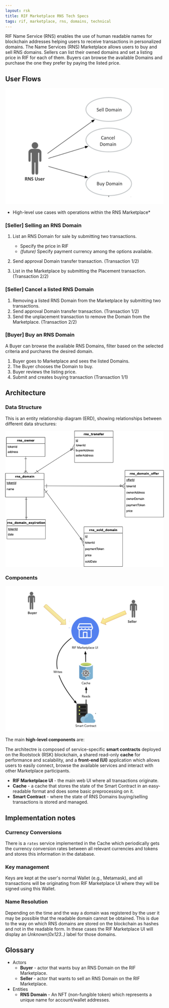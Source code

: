 ```yaml
---
layout: rsk
title: RIF Marketplace RNS Tech Specs
tags: rif, marketplace, rns, domains, technical
---
```


RIF Name Service (RNS) enables the use of human readable names for blockchain addresses helping users to receive transactions in personalized domains. The Name Services (RNS) Marketplace allows users to buy and sell RNS domains. Sellers can list their owned domains and set a listing price in RIF for each of them. Buyers  can browse the available Domains and purchase the one they prefer by paying the listed price. 


## User Flows

![RNS Use Cases](/assets/img/rif-marketplace/rifmkt-rns-uc.png)

* High-level use cases with operations within the RNS Marketplace*

### [Seller] Selling an RNS Domain
1. List an RNS Domain for sale by submitting two transactions.
    - Specify the price in RIF
    - *(future)* Specify payment currency among the options available.

2. Send approval Domain transfer transaction. (Transaction 1/2)
3. List in the Marketplace by submitting the Placement transaction. (Transaction 2/2)

### [Seller] Cancel a listed RNS Domain
1. Removing a listed RNS Domain from the Marketplace by submitting two transactions.
2. Send approval Domain transfer transaction. (Transaction 1/2)
3. Send the unplacement transaction to remove the Domain from the Marketplace. (Transaction 2/2)

### [Buyer] Buy an RNS Domain

A Buyer can browse the available RNS Domains, filter based on the selected criteria and purchares the desired domain.

1. Buyer goes to Marketplace and sees the listed Domains.
2. The Buyer chooses the Domain to buy.
3. Buyer reviews the listing price.
4. Submit and creates buying transaction (Transaction 1/1)


## Architecture

### Data Structure
This is an entity relationship diagram (ERD), showing relationships between different data structures:

![RNS Entity Relationship Diagram](/assets/img/rif-marketplace/rifmkt-rns-erd.png)


### Components

![RNS Architecture](/assets/img/rif-marketplace/rifmkt-rns-arch.png)

The main **high-level components** are:

The architectre is composed of service-specific **smart contracts** deployed on the Rootstock (RSK) blockchain, a shared read-only **cache** for performance and scalability, and a **front-end (UI)** application which allows users to easily connect, browse the available services and interact with other Marketplace participants. 

 - **RIF Marketplace UI** - the main web UI where all transactions originate.
 - **Cache** - a cache that stores the state of the Smart Contract in an easy-readable format and does some basic preprocessing on it.
 - **Smart Contract** - where the state of RNS Domains buying/selling transactions is stored and managed.


## Implementation notes

### Currency Conversions

There is a `rates` service implemented in the Cache which periodically gets the currency conversion rates between all relevant currencies and tokens and stores this information in the database.

### Key management 

Keys are kept at the user's normal Wallet (e.g., Metamask), and all transactions will be originating from RIF Marketplace UI where they will be signed using this Wallet. 

### Name Resolution
Depending on the time and the way a domain was registered by the user it may be possible that the readable domain cannot be obtained. This is due to the way on which RNS domains are stored on the blockchain as hashes and not in the readable form. In these cases the RIF Marketplace UI will display an *Unknown(0x123..)* label for those domains.

## Glossary

 - Actors
    - **Buyer** - actor that wants buy an RNS Domain on the RIF Marketplace.
    - **Seller** - actor that wants to sell an RNS Domain on the RIF Marketplace.
 - Entities
    - **RNS Domain** - An NFT (non-fungible token) which represents a unique name for account/wallet addresses.
